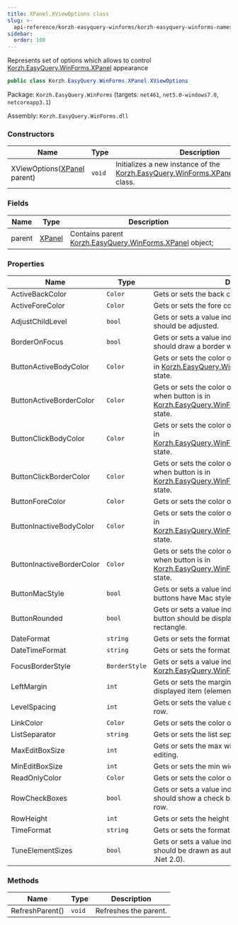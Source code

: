 ```yaml
---
title: XPanel.XViewOptions class
slug: >-
  api-reference/korzh-easyquery-winforms/korzh-easyquery-winforms-namespace/xpanel-xviewoptions-class
sidebar:
  order: 100
---
```


Represents set of options which allows to control [Korzh.EasyQuery.WinForms.XPanel](/easyquery/docs/api-reference/korzh-easyquery-winforms/korzh-easyquery-winforms-namespace/xpanel-class) appearance
```csharp
public class Korzh.EasyQuery.WinForms.XPanel.XViewOptions

```
Package: `Korzh.EasyQuery.WinForms` (targets: `net461`, `net5.0-windows7.0`, `netcoreapp3.1`)

Assembly: `Korzh.EasyQuery.WinForms.dll`

### Constructors

| Name | Type | Description | 
| --- | --- | --- | 
| XViewOptions([XPanel](/easyquery/docs/api-reference/korzh-easyquery-winforms/korzh-easyquery-winforms-namespace/xpanel-class) parent) | `void` | Initializes a new instance of the [Korzh.EasyQuery.WinForms.XPanel.XViewOptions](/easyquery/docs/api-reference/korzh-easyquery-winforms/korzh-easyquery-winforms-namespace/xpanel-class) class. | 


### Fields

| Name | Type | Description | 
| --- | --- | --- | 
| parent | [XPanel](/easyquery/docs/api-reference/korzh-easyquery-winforms/korzh-easyquery-winforms-namespace/xpanel-class) | Contains parent [Korzh.EasyQuery.WinForms.XPanel](/easyquery/docs/api-reference/korzh-easyquery-winforms/korzh-easyquery-winforms-namespace/xpanel-class) object; | 


### Properties

| Name | Type | Description | 
| --- | --- | --- | 
| ActiveBackColor | `Color` | Gets or sets the back color of the active row. | 
| ActiveForeColor | `Color` | Gets or sets the fore color of the active row. | 
| AdjustChildLevel | `bool` | Gets or sets a value indicating whether child level should be adjusted. | 
| BorderOnFocus | `bool` | Gets or sets a value indicating whether the panel should draw a border when get focus. | 
| ButtonActiveBodyColor | `Color` | Gets or sets the color of the service button when it is in [Korzh.EasyQuery.WinForms.MacButton.MState.stIn](/easyquery/docs/api-reference/korzh-easyquery-winforms/korzh-easyquery-winforms-namespace/macbutton-class) state. | 
| ButtonActiveBorderColor | `Color` | Gets or sets the color of the service button's border when button is in [Korzh.EasyQuery.WinForms.MacButton.MState.stIn](/easyquery/docs/api-reference/korzh-easyquery-winforms/korzh-easyquery-winforms-namespace/macbutton-class) state. | 
| ButtonClickBodyColor | `Color` | Gets or sets the color of the service button when it is in [Korzh.EasyQuery.WinForms.MacButton.MState.stClick](/easyquery/docs/api-reference/korzh-easyquery-winforms/korzh-easyquery-winforms-namespace/macbutton-class) state. | 
| ButtonClickBorderColor | `Color` | Gets or sets the color of the service button's border when button is in [Korzh.EasyQuery.WinForms.MacButton.MState.stClick](/easyquery/docs/api-reference/korzh-easyquery-winforms/korzh-easyquery-winforms-namespace/macbutton-class) state. | 
| ButtonForeColor | `Color` | Gets or sets the color of the button text. | 
| ButtonInactiveBodyColor | `Color` | Gets or sets the color of the service button when it is in [Korzh.EasyQuery.WinForms.MacButton.MState.stNotIn](/easyquery/docs/api-reference/korzh-easyquery-winforms/korzh-easyquery-winforms-namespace/macbutton-class) state. | 
| ButtonInactiveBorderColor | `Color` | Gets or sets the color of the service button's border when button is in [Korzh.EasyQuery.WinForms.MacButton.MState.stNotIn](/easyquery/docs/api-reference/korzh-easyquery-winforms/korzh-easyquery-winforms-namespace/macbutton-class) state. | 
| ButtonMacStyle | `bool` | Gets or sets a value indicating whether the row buttons have Mac style. | 
| ButtonRounded | `bool` | Gets or sets a value indicating whether the service button should be displayed as ellipse in contrast to rectangle. | 
| DateFormat | `string` | Gets or sets the format of date values. | 
| DateTimeFormat | `string` | Gets or sets the format of date/time values. | 
| FocusBorderStyle | `BorderStyle` | Gets or sets a value indicating what style of border [Korzh.EasyQuery.WinForms.XPanel](/easyquery/docs/api-reference/korzh-easyquery-winforms/korzh-easyquery-winforms-namespace/xpanel-class) should have. | 
| LeftMargin | `int` | Gets or sets the margin from left edge to first displayed item (element, checkbox etc.). | 
| LevelSpacing | `int` | Gets or sets the value of the shift for the next level row. | 
| LinkColor | `Color` | Gets or sets the color of the link. | 
| ListSeparator | `string` | Gets or sets the list separator. | 
| MaxEditBoxSize | `int` | Gets or sets the max width of edit box for value editing. | 
| MinEditBoxSize | `int` | Gets or sets the min width of edit box for value editing. | 
| ReadOnlyColor | `Color` | Gets or sets the color of the read-only elements. | 
| RowCheckBoxes | `bool` | Gets or sets a value indicating whether the control should show a check box at the beginning of each row. | 
| RowHeight | `int` | Gets or sets the height of the row. | 
| TimeFormat | `string` | Gets or sets the format of time values. | 
| TuneElementSizes | `bool` | Gets or sets a value indicating whether row elements should be drawn as autosize controls (for dpi!=96 in .Net 2.0). | 


### Methods

| Name | Type | Description | 
| --- | --- | --- | 
| RefreshParent() | `void` | Refreshes the parent. |

